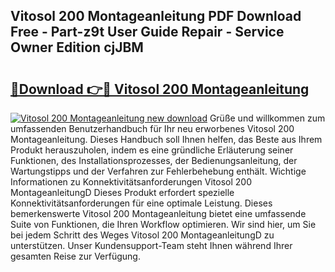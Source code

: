 ## Vitosol 200 Montageanleitung PDF Download Free - Part-z9t User Guide Repair - Service Owner Edition cjJBM

# <h2><a href="http://df7zjl.blite.top/?on=Vitosol+200+Montageanleitung">🔗Download 👉🔴 Vitosol 200 Montageanleitung</a></h2>

[![Vitosol 200 Montageanleitung new download](https://i.imgur.com/lujVjoI.png)](http://df7zjl.blite.top/?on=Vitosol+200+Montageanleitung)
Grüße und willkommen zum umfassenden Benutzerhandbuch für Ihr neu erworbenes Vitosol 200 Montageanleitung. Dieses Handbuch soll Ihnen helfen, das Beste aus Ihrem Produkt herauszuholen, indem es eine gründliche Erläuterung seiner Funktionen, des Installationsprozesses, der Bedienungsanleitung, der Wartungstipps und der Verfahren zur Fehlerbehebung enthält. Wichtige Informationen zu Konnektivitätsanforderungen Vitosol 200 MontageanleitungD Dieses Produkt erfordert spezielle Konnektivitätsanforderungen für eine optimale Leistung. Dieses bemerkenswerte Vitosol 200 Montageanleitung bietet eine umfassende Suite von Funktionen, die Ihren Workflow optimieren. Wir sind hier, um Sie bei jedem Schritt des Weges Vitosol 200 MontageanleitungD zu unterstützen. Unser Kundensupport-Team steht Ihnen während Ihrer gesamten Reise zur Verfügung.
